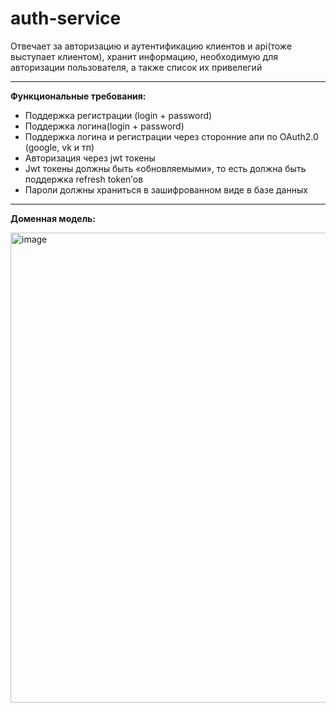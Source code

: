 # auth-service
Отвечает за авторизацию и аутентификацию клиентов и api(тоже выступает клиентом), хранит информацию, необходимую для авторизации пользователя, а также список их привелегий

---
**Функциональные требования:**

- Поддержка регистрации (login + password)
- Поддержка логина(login + password)
- Поддержка логина и регистрации через сторонние апи по OAuth2.0 (google, vk и тп)
- Авторизация через jwt токены
- Jwt токены должны быть «обновляемыми», то есть должна быть поддержка refresh token’ов
- Пароли должны храниться в зашифрованном виде в базе данных
---
**Доменная модель:**

<img width="752" alt="image" src="https://github.com/user-attachments/assets/87d1abd4-2121-4503-b923-a79af9a8d5c1">

